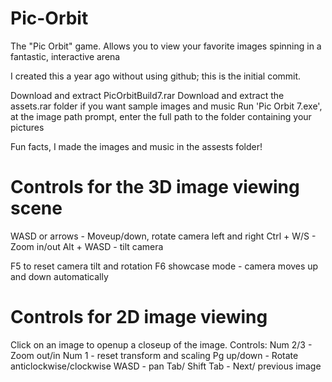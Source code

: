 # Pic-Orbit
The "Pic Orbit" game. Allows you to view your favorite images spinning in a fantastic, interactive arena

I created this a year ago without using github; this is the initial commit.

Download and extract PicOrbitBuild7.rar
Download and extract the assets.rar folder if you want sample images and music
Run 'Pic Orbit 7.exe', at the image path prompt, enter the full path to the folder containing your pictures

Fun facts, I made the images and music in the assests folder!

Controls for the 3D image viewing scene
=

WASD or arrows - Moveup/down, rotate camera left and right
Ctrl  + W/S - Zoom in/out
Alt + WASD - tilt camera

F5 to reset camera tilt and rotation
F6 showcase mode - camera moves up and down automatically


Controls for 2D image viewing
=
Click on an image to openup a closeup of the image.
Controls:
Num 2/3 - Zoom out/in
Num 1 - reset transform and scaling
Pg up/down - Rotate anticlockwise/clockwise
WASD - pan
Tab/ Shift Tab - Next/ previous image
